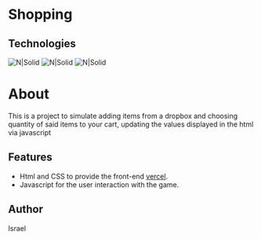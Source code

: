 # Shopping
## Technologies
![N|Solid](https://img.shields.io/badge/HTML-239120?style=for-the-badge&logo=html5&logoColor=white) ![N|Solid](https://img.shields.io/badge/CSS-239120?&style=for-the-badge&logo=css3&logoColor=white) ![N|Solid](https://img.shields.io/badge/JavaScript-F7DF1E?style=for-the-badge&logo=javascript&logoColor=black)

# About
This is a project to simulate adding items from a dropbox and choosing quantity of said items to your cart, updating the values displayed in the html via javascript

## Features

- Html and CSS to provide the front-end [vercel](https://shopping-cart-green-alpha.vercel.app/).
- Javascript for the user interaction with the game.

## Author
Israel